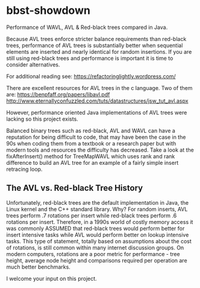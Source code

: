 # bbst-showdown
Performance of WAVL, AVL &amp; Red-black trees compared in Java.

Because AVL trees enforce stricter balance requirements than red-black trees, performance of AVL trees is substantially better when sequential elements are inserted and
nearly identical for random insertions.  If you are still using red-black trees and performance is important it is time to consider alternatives.

For additional reading see:
https://refactoringlightly.wordpress.com/

There are excellent resources for AVL trees in the c language.  Two of them are:
https://benpfaff.org/papers/libavl.pdf
http://www.eternallyconfuzzled.com/tuts/datastructures/jsw_tut_avl.aspx

However, performance oriented Java implementations of AVL trees were lacking so this project exists.

Balanced binary trees such as red-black, AVL and WAVL can have a reputation for being difficult to code, 
that may have been the case in the 90s when coding them from a textbook or a research paper but with modern tools and resources the difficulty has decreased.
Take a look at the fixAfterInsert() method for TreeMapWAVL which uses rank and rank difference to build an AVL tree for an example of a fairly simple insert retracing loop.

## The AVL vs. Red-black Tree History

Unfortunately, red-black trees are the default implementation in Java, the Linux kernel and the C++ standard library.  Why? For random inserts, 
AVL trees perform .7 rotations per insert while red-black trees perform .6 rotations per insert.  Therefore, in a 1990s world of costly memory
access it was commonly ASSUMED that red-black trees would perform better for insert intensive tasks while AVL would perform better on lookup intensive
tasks. This type of statement, totally based on assumptions about the cost of rotations, is still common within many internet discussion groups.
On modern computers, rotations are a poor metric for performance - tree height, average node height and comparisons required per operation are much 
better benchmarks.

I welcome your input on this project.
